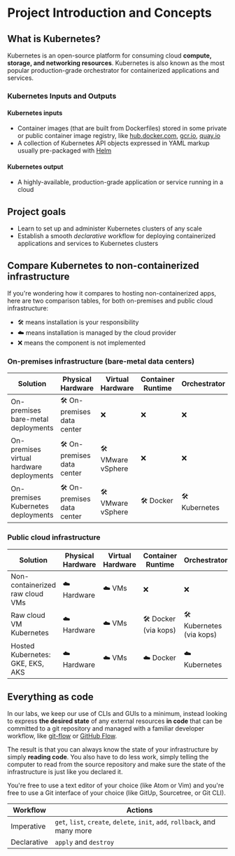 # Project Introduction and Concepts

## What is Kubernetes?

Kubernetes is an open-source platform for consuming cloud **compute, storage, and networking resources**. Kubernetes is also known as the most popular production-grade orchestrator for containerized applications and services.

### Kubernetes Inputs and Outputs

#### Kubernetes inputs

- Container images (that are built from Dockerfiles) stored in some private or public container image registry, like [hub.docker.com](https://hub.docker.com/), [gcr.io](https://cloud.google.com/container-registry/), [quay.io](https://quay.io/)
- A collection of Kubernetes API objects expressed in YAML markup usually pre-packaged with [Helm](https://helm.sh/)

#### Kubernetes output

- A highly-available, production-grade application or service running in a cloud

## Project goals

- Learn to set up and administer Kubernetes clusters of any scale
- Establish a smooth *declarative* workflow for deploying containerized applications and services to Kubernetes clusters

## Compare Kubernetes to non-containerized infrastructure

If you're wondering how it compares to hosting non-containerized apps, here are two comparison tables, for both on-premises and public cloud infrastructure:

- 🛠 means installation is your responsibility
- ☁️ means installation is managed by the cloud provider
- ❌ means the component is not implemented

### On-premises infrastructure (bare-metal data centers)

| Solution | Physical Hardware | Virtual Hardware | Container Runtime | Orchestrator |
| --- | --- | --- | --- | --- |
| On-premises bare-metal deployments | 🛠 On-premises data center | ❌ | ❌ | ❌ |
| On-premises virtual hardware deployments | 🛠 On-premises data center | 🛠 VMware vSphere | ❌ | ❌ |
| On-premises Kubernetes deployments | 🛠 On-premises data center | 🛠 VMware vSphere | 🛠 Docker | 🛠 Kubernetes |

### Public cloud infrastructure

| Solution | Physical Hardware | Virtual Hardware | Container Runtime | Orchestrator |
| --- | --- | --- | --- | --- |
| Non-containerized raw cloud VMs | ☁️ Hardware | ☁️ VMs | ❌ | ❌ |
| Raw cloud VM Kubernetes | ☁️ Hardware | ☁️ VMs | 🛠 Docker (via kops) | 🛠 Kubernetes (via kops) |
| Hosted Kubernetes: GKE, EKS, AKS | ☁️ Hardware | ☁️ VMs | ☁️ Docker | ☁️ Kubernetes |

## Everything as code

In our labs, we keep our use of CLIs and GUIs to a minimum, instead looking to express **the desired state** of any external resources **in code** that can be committed to a git repository and managed with a familiar developer workflow, like [git-flow](/) or [GitHub Flow](/).

The result is that you can always know the state of your infrastructure by simply **reading code**. You also have to do less work, simply telling the computer to read from the source repository and make sure the state of the infrastructure is just like you declared it.

You're free to use a text editor of your choice (like Atom or Vim) and you're free to use a Git interface of your choice (like GitUp, Sourcetree, or Git CLI).

| Workflow | Actions |
| --- | --- |
| Imperative | `get`, `list`, `create`, `delete`, `init`, `add`, `rollback`, and many more |
| Declarative | `apply` and `destroy` |
